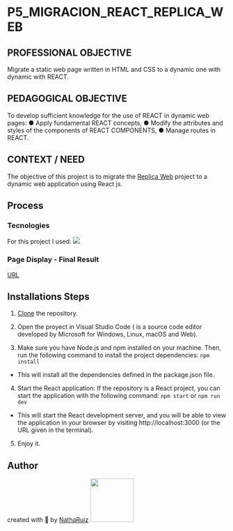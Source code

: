 # P5_MIGRACION_REACT_REPLICA_WEB

## PROFESSIONAL OBJECTIVE
Migrate a static web page written in HTML and CSS to a dynamic one with dynamic with REACT.

## PEDAGOGICAL OBJECTIVE
To develop sufficient knowledge for the use of REACT in dynamic web pages:
● Apply fundamental REACT concepts,
● Modify the attributes and styles of the components of
REACT COMPONENTS,
● Manage routes in REACT.

## CONTEXT / NEED
The objective of this project is to migrate the [Replica Web](https://github.com/NathaRuiz/P2_Replica_Web_Individual) project to a dynamic web application using React js.

## Process 
### Tecnologies
For this project I used:
<img src="https://skillicons.dev/icons?i=html,css,js,nodejs,react,tailwind,)](https://skillicons.dev"/>

### Page Display - Final Result
[URL](https://migracion-replica-web.netlify.app/screens)

## Installations Steps
1. [Clone](https://docs.github.com/es/repositories/creating-and-managing-repositories/cloning-a-repository) the repository.

2. Open the proyect in Visual Studio Code ( is a source code editor developed by Microsoft for Windows, Linux, macOS and Web).
   
3. Make sure you have Node.js and npm installed on your machine. Then, run the following command to install the project dependencies: `npm install` 
- This will install all the dependencies defined in the package.json file.

4. Start the React application: If the repository is a React project, you can start the application with the following command: `npm start` or `npm run dev`
- This will start the React development server, and you will be able to view the application in your browser by visiting http://localhost:3000 (or the URL given in the terminal).

5. Enjoy it.


## Author 
created with 💜 by [NathaRuiz](https://github.com/NathaRuiz)
<img src="https://user-images.githubusercontent.com/74038190/226127923-0e8b7792-7b3c-462b-951b-63c96ba1a5af.gif" width="100">
